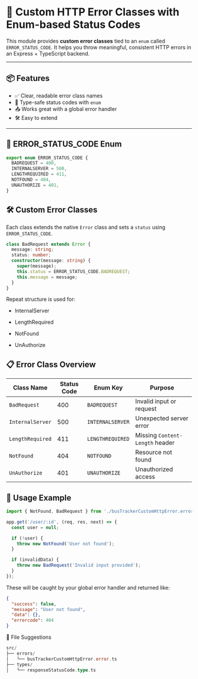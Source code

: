# 🚨 Custom HTTP Error Classes with Enum-based Status Codes

This module provides **custom error classes** tied to an `enum` called `ERROR_STATUS_CODE`. It helps you throw meaningful, consistent HTTP errors in an Express + TypeScript backend.

---

## 📦 Features

- ✅ Clear, readable error class names
- 🧠 Type-safe status codes with `enum`
- 📤 Works great with a global error handler
- 🛠️ Easy to extend

---

## 🧾 ERROR_STATUS_CODE Enum

```ts
export enum ERROR_STATUS_CODE {
  BADREQUEST = 400,
  INTERNALSERVER = 500,
  LENGTHREQUIRED = 411,
  NOTFOUND = 404,
  UNAUTHORIZE = 401,
}
```

## 🛠️ Custom Error Classes

Each class extends the native `Error` class and sets a `status` using `ERROR_STATUS_CODE`.

```ts
class BadRequest extends Error {
  message: string;
  status: number;
  constructor(message: string) {
    super(message);
    this.status = ERROR_STATUS_CODE.BADREQUEST;
    this.message = message;
  }
}
```

Repeat structure is used for:

- InternalServer

- LengthRequired

- NotFound

- UnAuthorize

## 📋 Error Class Overview

| Class Name       | Status Code | Enum Key         | Purpose                         |
| ---------------- | ----------- | ---------------- | ------------------------------- |
| `BadRequest`     | 400         | `BADREQUEST`     | Invalid input or request        |
| `InternalServer` | 500         | `INTERNALSERVER` | Unexpected server error         |
| `LengthRequired` | 411         | `LENGTHREQUIRED` | Missing `Content-Length` header |
| `NotFound`       | 404         | `NOTFOUND`       | Resource not found              |
| `UnAuthorize`    | 401         | `UNAUTHORIZE`    | Unauthorized access             |

## 🧪 Usage Example

```ts
import { NotFound, BadRequest } from './busTrackerCustomHttpError.error.js';

app.get('/user/:id', (req, res, next) => {
  const user = null;

  if (!user) {
    throw new NotFound('User not found');
  }

  if (invalidData) {
    throw new BadRequest('Invalid input provided');
  }
});
```

These will be caught by your global error handler and returned like:

```json
{
  "success": false,
  "message": "User not found",
  "data": {},
  "errorcode": 404
}
```

📁 File Suggestions

```go
src/
├── errors/
│   └── busTrackerCustomHttpError.error.ts
├── types/
│   └── responseStatusCode.type.ts
```

